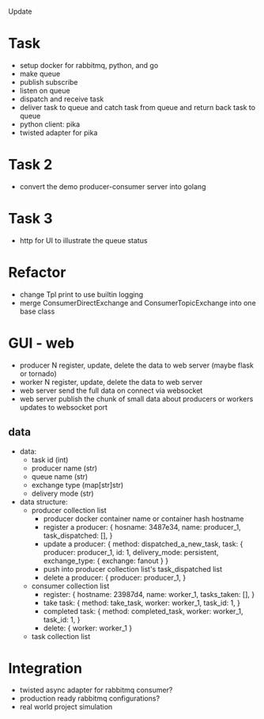 Update
# Task
- setup docker for rabbitmq, python, and go
- make queue
- publish subscribe
- listen on queue
- dispatch and receive task
- deliver task to queue and catch task from queue and return back task to queue
- python client: pika
- twisted adapter for pika

# Task 2
- convert the demo producer-consumer server into golang

# Task 3
- http for UI to illustrate the queue status

# Refactor
- change Tpl print to use builtin logging
- merge ConsumerDirectExchange and ConsumerTopicExchange into one base class

# GUI - web
- producer N register, update, delete the data to web server (maybe flask or tornado)
- worker N register, update, delete the data to web server
- web server send the full data on connect via websocket
- web server publish the chunk of small data about producers or workers updates to websocket port

## data
- data:
    - task id (int)
    - producer name (str)
    - queue name (str)
    - exchange type (map[str]str)
    - delivery mode (str)
- data structure:
    - producer collection list
        - producer docker container name or container hash hostname
        - register a producer:
            {
                hosname: 3487e34,
                name: producer_1,
                task_dispatched: [],
            }
        - update a producer: {
            method: dispatched_a_new_task,
            task: {
                producer: producer_1,
                id: 1,
                delivery_mode: persistent,
                exchange_type: {
                    exchange: fanout
                }
        }
        - push into producer collection list's task_dispatched list
        - delete a producer: {
            producer: producer_1,
        }
    - consumer collection list
        - register: {
            hostname: 23987d4,
            name: worker_1,
            tasks_taken: [],
        }
        - take task: {
            method: take_task,
            worker: worker_1,
            task_id: 1,
        }
        - completed task: {
            method: completed_task,
            worker: worker_1,
            task_id: 1,
        }
        - delete: {
            worker: worker_1
        }
    - task collection list

# Integration
- twisted async adapter for rabbitmq consumer?
- production ready rabbitmq configurations?
- real world project simulation
